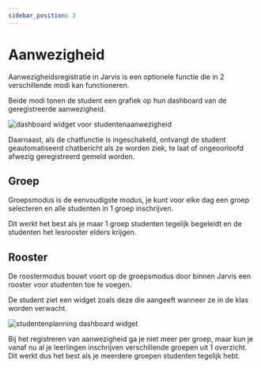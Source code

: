 ```yaml
---
sidebar_position: 3
---
```


# Aanwezigheid

Aanwezigheidsregistratie in Jarvis is een optionele functie die in 2 verschillende modi kan functioneren.

Beide modi tonen de student een grafiek op hun dashboard van de geregistreerde aanwezigheid.

![dashboard widget voor studentenaanwezigheid](/img/coaches/attendance/student-dashboard.png)

Daarnaast, als de chatfunctie is ingeschakeld, ontvangt de student geautomatiseerd chatbericht als
ze worden ziek, te laat of ongeoorloofd afwezig geregistreerd gemeld worden.

## Groep

Groepsmodus is de eenvoudigste modus, je kunt voor elke dag een groep selecteren en alle studenten in 1 groep inschrijven.

Dit werkt het best als je maar 1 groep studenten tegelijk begeleidt en de studenten het lesrooster elders krijgen.

## Rooster

De roostermodus bouwt voort op de groepsmodus door binnen Jarvis een rooster voor studenten toe te voegen.

De student ziet een widget zoals deze die aangeeft wanneer ze in de klas worden verwacht.

![studentenplanning dashboard widget](/img/coaches/attendance/student-dashboard-schedule.png)

Bij het registreren van aanwezigheid ga je niet meer per groep, maar kun je vanaf nu al je leerlingen inschrijven
verschillende groepen uit 1 overzicht. Dit werkt dus het best als je meerdere groepen studenten tegelijk hebt.
